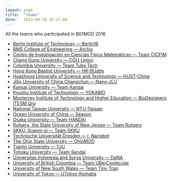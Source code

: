 ```yaml
---
layout: page
title:  "Teams"
date:   2013-08-28 16:27:08
---
```




All the teams who participated in BIOMOD 2016



<!-- <iframe width="600" height="300" frameborder="0" scrolling="no" marginheight="0" marginwidth="0" src="https://maps.google.com/maps/ms?msa=0&amp;msid=200698143355001669978.0004d3bc20fffbf444683&amp;ie=UTF8&amp;t=m&amp;ll=27.683528,-1.40625&amp;spn=139.625405,61.171875&amp;z=1&amp;output=embed"></iframe>
<small>View [BIOMOD Teams](https://maps.google.com/maps/ms?msa=0&amp;msid=200698143355001669978.0004d3bc20fffbf444683&amp;ie=UTF8&amp;t=m&amp;ll=27.683528,-1.40625&amp;spn=139.625405,61.171875&amp;z=1&amp;source=embed) in a larger map</small>
 -->


- [Berlin Institute of Technology — Berlin16](https://biomod2016.gitlab.io/berlin)
- [BMS College of Engineering — Archis](https://biomod2016.gitlab.io/bmsce/)
- [Centro de Investigación en Ciencias Físico Matemáticas — Team CICFIM](https://biomod2016.gitlab.io/cicfim/)
- [Chang Gung University — CGU-Union](https://biomod2016.gitlab.io/cgu)
- [Columbia University — Team Tube Tech](https://biomod2016.gitlab.io/columbia/)
- [Hong Kong Baptist University — HK-BUddy](http://www.hk-buddy.com)
- [Huazhong University of Science and Technology — HUST-China](https://biomod2016.gitlab.io/hust)
- [Jilin University of China Changchun — Nano-JLU](https://biomod2016.gitlab.io/jilin)
- [Kansai University — Team Kansai](https://biomod2016.gitlab.io/kansai)
- [Kyushu Institute of Technology — YOKABIO](https://biomod2016.gitlab.io/kyushu)
- [Monterrey Institute of Technology and Higher Education — BioDesigners ITESM Qro](https://biomod2016.gitlab.io/itesm)
- [National Taiwan University — NTU-Taiwan](https://biomod2016.gitlab.io/taiwan)
- [Ocean University of China — Season](https://biomod2016.gitlab.io/season)
- [Osaka University — Team HANDAI](https://biomod2016.gitlab.io/)
- [Rutgers, the State University of New Jersey — Team Rutgers](https://biomod2016.gitlab.io/rutgers)
- [SKKU, Suwon-si — Team SKKU](https://biomod2016.gitlab.io/skku)
- [Technische Universität Dresden — I, Nanobot](https://inanobotdresden.github.io)
- [The Ohio State University — OhioMOD](https://biomod2016.gitlab.io/ohiomod)
- [Tianjin University — TJU](https://biomod2016.gitlab.io/tianjin)
- [Tohoku University — Team Sendai](https://biomod2016.gitlab.io/sendai)
- [Universitas Indonesia and Surya University — DaNA](https://biomod2016.gitlab.io/dana)
- [University of British Columbia — Team UBerCoolecular](https://biomod2016.gitlab.io/ubc)
- [University of New South Wales — Team Tiny Trap](http://biomod2016.gitlab.io/teamtinytrap/)
- [University of Tokyo — UTokyo-Komaba](https://biomod2016.gitlab.io/komaba)